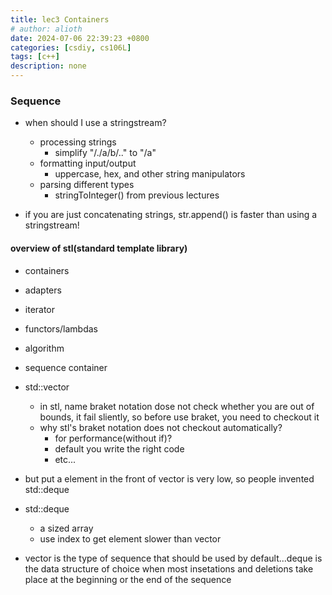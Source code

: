 ```yaml
---
title: lec3 Containers
# author: alioth
date: 2024-07-06 22:39:23 +0800
categories: [csdiy, cs106L]
tags: [c++]
description: none
---
```


### Sequence 

- when should I use a stringstream?
    - processing strings
        - simplify "/./a/b/.." to "/a"
    - formatting input/output
        - uppercase, hex, and other string manipulators
    - parsing different types
        - stringToInteger() from previous lectures

- if you are just concatenating strings, str.append() is faster than using a stringstream!

#### overview of stl(standard template library)

- containers
- adapters
- iterator
- functors/lambdas
- algorithm

- sequence container

- std::vector<T>
    - in stl, name braket notation dose not check whether you are out of bounds, it fail sliently, so before use braket, you need to checkout it
    - why stl's braket notation does not checkout automatically?
        - for performance(without if)?
        - default you write the right code
        - etc...

- but put a element in the front of vector is very low, so people invented std::deque<T> 

- std::deque<T>
    - a sized array
    - use index to get element slower than vector

- vector is the type of sequence that should be used by default...deque is the data structure of choice when most insetations and deletions take place at the beginning or the end of the sequence